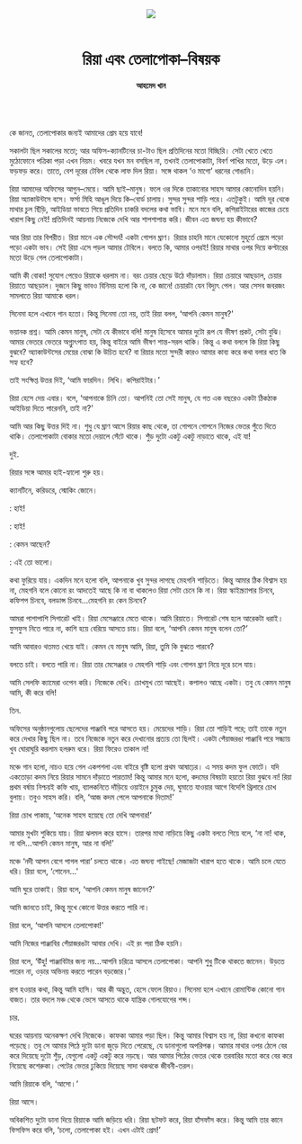 <div align=center>
<img src=https://images.prothomalo.com/prothomalo-bangla%2F2021-06%2Fe0ab764f-20eb-4593-8770-618907115d99%2Fshahitto_16_06_21.jpg?rect=0%2C105%2C1000%2C525&w=1200&ar=40%3A21&auto=format%2Ccompress&ogImage=true&mode=crop&overlay=&overlay_position=bottom&overlay_width_pct=1 />
<br><br>
<h1>রিয়া এবং তেলাপোকা–বিষয়ক</h1> 
<h4>আহমেদ খান</h4>
<br><br>
</div>

কে জানত, তেলাপোকার জন্যই আমাদের প্রেম হয়ে যাবে!

সকালটা ছিল সকালের মতো; আর অফিস-ক্যানটিনের চা-টাও ছিল প্রতিদিনের মতো বিচ্ছিরি। সেটা খেতে খেতে মুঠোফোনে পত্রিকা পড়া এখন নিয়ম। খবরে যখন মন বসছিল না, তখনই তেলাপোকাটা, বিবর্ণ পাখির মতো, উড়ে এল। ফড়ফড় করে। তাতে, বেশ দূরের টেবিল থেকে লাফ দিল রিয়া। সঙ্গে থাকল ‘ও মাগো’ ধরনের গোঙানি।

রিয়া আমাদের অফিসের আগুন–মেয়ে। আমি ছাই–মানুষ। ফলে ওর দিকে তাকানোর সাহস আমার কোনোদিন হয়নি। রিয়া অ্যাকাউন্টসে বসে। ফর্সা মিহি আঙুল দিয়ে কি–বোর্ড চালায়। সুন্দর সুন্দর শাড়ি পরে। এতটুকুই। আমি দূর থেকে মাথার চুল ছিঁড়ি, আইডিয়া ভাবতে গিয়ে প্রতিদিন চাকরি বদলের কথা ভাবি। মনে মনে বলি, কপিরাইটারের কাজের চেয়ে খারাপ কিছু নেই! প্রতিদিনই আয়নায় নিজেকে দেখি আর শাপশাপান্ত করি। জীবন এত জঘন্য হয় কীভাবে?

আর রিয়া তার বিপরীত। রিয়া মানে এক সৌন্দর্য! একটা গোপন ঘ্রাণ। রিয়ার চাহনি মানে যেকোনো মুহূর্তে প্রেমে পড়ো পড়ো একটা ভাব। সেই রিয়া এসে পড়ল আমার টেবিলে। বলতে কি, আমার ওপরই! রিয়ার মাথার ওপর দিয়ে কপ্টারের মতো উড়ে গেল তেলাপোকাটা।

আমি কী বোকা! সুযোগ পেয়েও রিয়াকে ধরলাম না। বরং চেয়ার ছেড়ে উঠে দাঁড়ালাম। রিয়া চেয়ারে আছড়াল, চেয়ার রিয়াতে আছড়াল। দুজনে কিছু ভাবও বিনিময় হলো কি না, কে জানে! চেয়ারটা যেন বিদ্যুৎ পেল। আর সেসব জবরজং সামলাতে রিয়া আমাকে ধরল।

সিনেমা হলে এখানে গান হতো। কিন্তু সিনেমা তো নয়, তাই রিয়া বলল, ‘আপনি কেমন মানুষ?’

ভয়ানক প্রশ্ন। আমি কেমন মানুষ, সেটা যে কীভাবে বলি! মানুষ হিসেবে আমার দুটো রূপ যে ভীষণ প্রকট, সেটা বুঝি। আমার ভেতরে ভেতরে অগ্ন্যুৎপাত হয়, কিন্তু বাইরে আমি ভীষণ শান্ত-সরল থাকি। কিন্তু এ কথা বললে কি রিয়া কিছু বুঝবে? অ্যাকাউন্টসের মেয়ের বোঝা কি উচিত হবে? বা রিয়ার মতো সুন্দরী কারও আমার কাব্য করে কথা বলার ধাত কি সহ্য হবে?

তাই সংক্ষিপ্ত উত্তর দিই, ‘আমি ফারদিন। লিখি। কপিরাইটার।’

রিয়া হেসে দেয় এবার। বলে, ‘আপনাকে চিনি তো। আপনিই তো সেই মানুষ, যে গত এক বছরেও একটা ঠিকঠাক আইডিয়া দিতে পারেননি, তাই না?’

আমি আর কিছু উত্তর দিই না। শুধু যে ঘ্রাণ আসে রিয়ার কাছ থেকে, তা গোপনে গোপনে নিজের ভেতর পুঁতে দিতে থাকি। তেলাপোকাটা বোকার মতো দেয়ালে সেঁটে থাকে। শুঁড় দুটো একটু একটু নাড়াতে থাকে, এই যা!

দুই.

রিয়ার সঙ্গে আমার হাই-হ্যালো শুরু হয়।

ক্যানটিনে, করিডরে, স্মোকিং জোনে।

: হাই!

: হাই!

: কেমন আছেন?

: এই তো ভালো।

কথা ফুরিয়ে যায়। একদিন মনে হলো বলি, আপনাকে খুব সুন্দর লাগছে মেহগনি শাড়িতে। কিন্তু আমার ঠিক বিশ্বাস হয় না, মেহগনি বলে কোনো রং আদতেই আছে কি না বা থাকলেও রিয়া সেটা চেনে কি না। রিয়া স্কাইস্ক্র্যাপার চিনবে, কফিশপ চিনবে, বলডান্স চিনবে...মেহগনি রং কেন চিনবে?

আমরা পাশাপাশি সিগারেট খাই। রিয়া মেসেঞ্জারে মেতে থাকে। আমি রিয়াতে। সিগারেট শেষ হলে আরেকটা ধরাই। ফুসফুস নিতে পারে না, কাশি হয়ে বেরিয়ে আসতে চায়। রিয়া বলে, ‘আপনি কেমন মানুষ বলেন তো?’

আমি আবারও থতমত খেয়ে যাই। কেমন যে মানুষ আমি, রিয়া, তুমি কি বুঝতে পারবে?

বলতে চাই। বলতে পারি না। রিয়া তার মেসেঞ্জার ও মেহগনি শাড়ি এবং গোপন ঘ্রাণ নিয়ে দূরে চলে যায়।

আমি সেলফি ক্যামেরা ওপেন করি। নিজেকে দেখি। চোখমুখ তো আছেই। কপালও আছে একটা। তবু যে কেমন মানুষ আমি, কী করে বলি!

তিন.

অফিসের অনুষ্ঠানগুলোয় ছেলেদের পাঞ্জাবি পরে আসতে হয়। মেয়েদের শাড়ি। রিয়া তো শাড়িই পরে; তাই তাকে নতুন করে দেখার কিছু ছিল না। তবে নিজেকে নতুন করে দেখানোর প্রত্যয় তো ছিলই। একটা পেঁয়াজরঙা পাঞ্জাবি পরে সন্ধ্যায় খুব ঘোরাঘুরি করলাম হলরুম ধরে। রিয়া ফিরেও তাকাল না!

মঞ্চে গান হলো, নাচও হয়ে গেল একপশলা এবং বাইরে বৃষ্টি হলো প্রথম আষাঢ়ের। এ সময় কদম ফুল ফোটে। যদি একতোড়া কদম নিয়ে রিয়ার সামনে দাঁড়াতে পারতাম! কিন্তু আমার মনে হলো, কদমের বিষয়টা হয়তো রিয়া বুঝবে না! রিয়া প্রথম বর্ষায় নিশ্চয়ই কফি খায়, ব্যালকনিতে দাঁড়িয়ে ওয়াইনে চুমুক দেয়, ঘুমাতে যাওয়ার আগে বিদেশি থ্রিলারে চোখ বুলায়। তবুও সাহস করি। বলি, ‘আজ কদম পেলে আপনাকে দিতাম!’

রিয়া চোখ পাকায়, ‘অনেক সাহস হয়েছে তো দেখি আপনার!’

আমার মুখটা শুকিয়ে যায়। রিয়া ঝলমল করে হাসে। তারপর মাথা নাড়িয়ে কিছু একটা বলতে গিয়ে বলে, ‘না না! থাক, না বলি...আপনি কেমন মানুষ, আর না বলি!’

মঞ্চে ‘নদী আপন বেগে পাগল পারা’ চলতে থাকে। এত জঘন্য গাইছে! মেজাজটা খারাপ হতে থাকে। আমি চলে যেতে ধরি। রিয়া বলে, ‘শোনেন...’

আমি ঘুরে তাকাই। রিয়া বলে, ‘আপনি কেমন মানুষ জানেন?’

আমি জানতে চাই, কিন্তু মুখে কোনো উত্তর করতে পারি না।

রিয়া বলে, ‘আপনি আসলে তেলাপোকা!’

আমি নিজের পাঞ্জাবির পেঁয়াজরঙটা আবার দেখি। এই রং পরা ঠিক হয়নি।

রিয়া বলে, ‘উঁহু! পাঞ্জাবিটার জন্য নয়...আপনি চরিত্রে আসলে তেলাপোকা। আপনি শুধু টিকে থাকতে জানেন। উড়তে পারেন না, ওড়ার অভিনয় করতে পারেন বড়জোর।’

রাগ হওয়ার কথা, কিন্তু আমি হাসি। আর কী অদ্ভুত, হেসে ফেলে রিয়াও। সিনেমা হলে এখানে রোমান্টিক কোনো গান বাজত। তার বদলে মঞ্চ থেকে ভেসে আসতে থাকে যান্ত্রিক গোলযোগের শব্দ।

চার.

ঘরের আয়নায় অনেকক্ষণ দেখি নিজেকে। কাফকা আমার পড়া ছিল। কিন্তু আমার বিশ্বাস হয় না, রিয়া কখনো কাফকা পড়েছে। তবু সে আমার পিঠে দুটো ডানা জুড়ে দিতে পেরেছে, যে ডানাগুলো অপরিপক্ক। আমার মাথার ওপর ঠেলে বের করে দিয়েছে দুটো শুঁড়, যেগুলো একটু একটু করে নড়ছে। আর আমার পিঠের ভেতর থেকে তরবারির মতো করে বের করে নিয়েছে কশেরুকা। পেটের ভেতর ঢুকিয়ে দিয়েছে সাদা থকথকে জীবনী-তরল।

আমি রিয়াকে বলি, ‘আসো।’

রিয়া আসে।

অবিকশিত দুটো ডানা দিয়ে রিয়াকে আমি জড়িয়ে ধরি। রিয়া ছটফট করে, রিয়া হাঁসফাঁস করে। কিন্তু আমি তার কানে ফিসফিস করে বলি, ‘চলো, তেলাপোকা হই। এখন এটাই প্রেম!’

